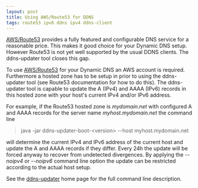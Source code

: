 ```yaml
---
layout: post
title: Using AWS/Route53 for DDNS
tags: route53 ipv6 ddns ipv4 ddns-client
---
```

[AWS/Route53](https://aws.amazon.com/route53/) provides a fully featured and configurable DNS service for a reasonable price.
This makes it good choice for your Dynamic DNS setup. However Route53 is not yet well supported by the usual DDNS clients.
The ddns-updater tool closes this gap.

<!--more-->

To use [AWS/Route53](https://aws.amazon.com/route53/) for your Dynamic DNS an AWS account is required. Furthermore a hosted zone has to
be setup in prior to using the ddns-updater tool (see Route53 documentation for how to do this). The ddns-updater tool is capable to update
the A (IPv4) and AAAA (IPv6) records in this hosted zone with your host's current IPv4 and/or IPv6 address.

For example, if the Route53 hosted zone is *mydomain.net* with configured A and AAAA records for the server name *myhost.mydomain.net* the command line

> java -jar ddns-updater-boot-<version\> --host myhost.mydomain.net

will determine the current IPv4 and IPv6 address of the current host and update the A and AAAA records if they differ.
Every 24h the update will be forced anyway to recover from undetected divergences. By applying the *--noipv4* or *--noipv6*
command line option the update can be restricted according to the actual host setup.

See the [ddns-updater](https://hdecarne-github.github.io/ddns-updater/) home page for the full command line description.
